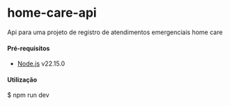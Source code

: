 # home-care-api
Api para uma projeto de registro de atendimentos emergenciais home care

#### Pré-requisitos

- [Node.js](https://nodejs.org/en/) v22.15.0

#### Utilização
$ npm run dev
